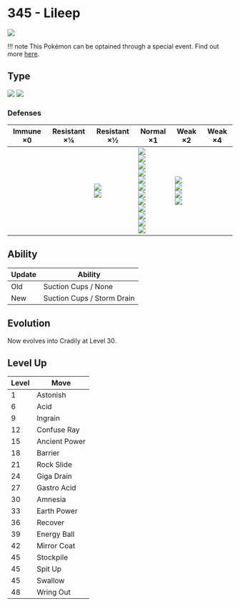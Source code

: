 # 345 - Lileep
![][345]

!!! note
    This Pokémon can be optained through a special event. Find out more [here](../../special_events/#fossil-pokemon).

## Type

![][rock]  ![][grass]

### Defenses

Immune ×0 | Resistant ×¼ | Resistant ×½                     | Normal ×1                                                                                                                                                                   | Weak ×2                                                 | Weak ×4
---       | ---          | ---                              | ---                                                                                                                                                                         | ---                                                     | ---
&nbsp;    | &nbsp;       | ![][normal]<br>![][electric]<br> | ![][flying]<br>![][poison]<br>![][ground]<br>![][rock]<br>![][ghost]<br>![][fire]<br>![][water]<br>![][grass]<br>![][psychic]<br>![][dragon]<br>![][dark]<br>![][fairy]<br> | ![][fighting]<br>![][bug]<br>![][steel]<br>![][ice]<br> | &nbsp;

## Ability

Update | Ability
---    | ---
Old    | Suction Cups / None
New    | Suction Cups / Storm Drain

## Evolution
Now evolves into Cradily at Level 30.

## Level Up

Level | Move
---   | ---
1     | Astonish
6     | Acid
9     | Ingrain
12    | Confuse Ray
15    | Ancient Power
18    | Barrier
21    | Rock Slide
24    | Giga Drain
27    | Gastro Acid
30    | Amnesia
33    | Earth Power
36    | Recover
39    | Energy Ball
42    | Mirror Coat
45    | Stockpile
45    | Spit Up
45    | Swallow
48    | Wring Out

[345]: ../img/pokemon/345.png
[normal]: ../img/types/normal.png
[fire]: ../img/types/fire.png
[fighting]: ../img/types/fighting.png
[water]: ../img/types/water.png
[flying]: ../img/types/flying.png
[grass]: ../img/types/grass.png
[poison]: ../img/types/poison.png
[electric]: ../img/types/electric.png
[ground]: ../img/types/ground.png
[psychic]: ../img/types/psychic.png
[rock]: ../img/types/rock.png
[ice]: ../img/types/ice.png
[bug]: ../img/types/bug.png
[dragon]: ../img/types/dragon.png
[ghost]: ../img/types/ghost.png
[dark]: ../img/types/dark.png
[steel]: ../img/types/steel.png
[fairy]: ../img/types/fairy.png
